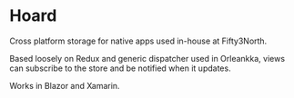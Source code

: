 # Hoard
Cross platform storage for native apps used in-house at Fifty3North.

Based loosely on Redux and generic dispatcher used in Orleankka, views can subscribe to the store and be notified when it updates.

Works in Blazor and Xamarin.
